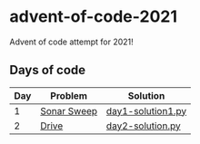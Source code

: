 # advent-of-code-2021

Advent of code attempt for 2021!

## Days of code

| Day | Problem                       | Solution                                    |
|-----|-------------------------------|---------------------------------------------|
| 1   | [Sonar Sweep](day1/README.md) | [day1-solution1.py](day1/day1-solution1.py) |
| 2   | [Drive](day2/README.md)       | [day2-solution.py](day2/day2-solution1.py)  |